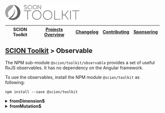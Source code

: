 <a href="/README.md"><img src="/docs/branding/scion-toolkit-banner.svg" height="50" alt="SCION Toolkit"></a>

| SCION Toolkit | [Projects Overview][menu-projects-overview] | [Changelog][menu-changelog] | [Contributing][menu-contributing] | [Sponsoring][menu-sponsoring] |  
| --- | --- | --- | --- | --- |

## [SCION Toolkit][menu-home] > Observable

The NPM sub-module `@scion/toolkit/observable` provides a set of useful RxJS observables. It has no dependency on the Angular framework.

To use the observables, install the NPM module `@scion/toolkit` as following:
 
```
npm install --save @scion/toolkit
```

<details>
  <summary><strong>fromDimension$</strong></summary>
  
Allows observing the dimension of an element. Upon subscription, it emits the element's dimension, and then continuously emits when the dimension of the element changes. It never completes.

```typescript
import { Dimension, fromDimension$ } from '@scion/toolkit/observable';

const element: HTMLElement = ...;
fromDimension$(element).subscribe((dimension: Dimension) => {   
 console.log(dimension);
});
```

By default, the Observable uses the native [`ResizeObserver`](https://wicg.github.io/ResizeObserver) if supported by the user agent, or falls back to listening for resize events on a hidden HTML `<object>` element. You can, however, override this strategy to never use the native `ResizeObserver` by setting the global flag `FromDimension.defaults.useNativeResizeObserver` to `false`, or override it locally by passing an options object when constructing the `Observable`.

> The HTML `<object>` element provides a nested browsing context with a separate window, allowing to listen for resize events natively.
The HTML `<object>` element is aligned with the target's bounds, thus requires the element to define a positioning context. If not positioned,
the element is changed to be positioned relative. The implementation is based on a blog post published in [`backalleycoder.com`](http://www.backalleycoder.com/2013/03/18/cross-browser-event-based-element-resize-detection/).

*Note:* Web Performance Working Group is working on a [W3C recommendation for natively observing changes to Element’s size](https://wicg.github.io/ResizeObserver/).
The Web API draft, however, is still work in progress and support limited to Google Chrome and Opera.

</details>
 
<details>
  <summary><strong>fromMutation$</strong></summary>

Allows watching for changes being made to the DOM tree of an HTML element. It never completes.

The Observable wraps a [`MutationObserver`](https://developer.mozilla.org/en-US/docs/Web/API/MutationObserver) to watch for changes being made to the DOM tree.
  
```typescript
import { fromMutation$ } from '@scion/toolkit/observable';

const element: HTMLElement = ...;
fromMutation$(element).subscribe((mutations: MutationRecord[]) => {
 console.log(mutations);
});
```

When constructing the Observable, you can pass a `MutationObserverInit` options object to control which attributes or events to observe. See https://developer.mozilla.org/en-US/docs/Web/API/MutationObserverInit for more information.

</details> 
 

[menu-home]: /README.md
[menu-projects-overview]: /docs/site/projects-overview.md
[menu-changelog]: /docs/site/changelog/changelog.md
[menu-contributing]: /CONTRIBUTING.md
[menu-sponsoring]: /docs/site/sponsoring.md


